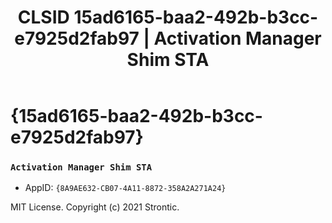 ﻿---
title: "CLSID 15ad6165-baa2-492b-b3cc-e7925d2fab97 | Activation Manager Shim STA"
excerpt: What is COM-Object CLSID 15ad6165-baa2-492b-b3cc-e7925d2fab97?
---

# {15ad6165-baa2-492b-b3cc-e7925d2fab97}

### `Activation Manager Shim STA`
* AppID: `{8A9AE632-CB07-4A11-8872-358A2A271A24}`

MIT License. Copyright (c) 2021 Strontic.


